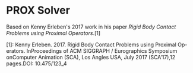 # PROX Solver

Based on Kenny Erleben's 2017 work in his paper _Rigid Body Contact Problems using Proximal Operators_.[1] 

[1]:
Kenny Erleben. 2017. Rigid Body Contact Problems using Proximal Op-erators. InProceedings of ACM SIGGRAPH / Eurographics Symposium onComputer Animation (SCA), Los Angles USA, July 2017 (SCA’17),12 pages.DOI: 10.475/123_4